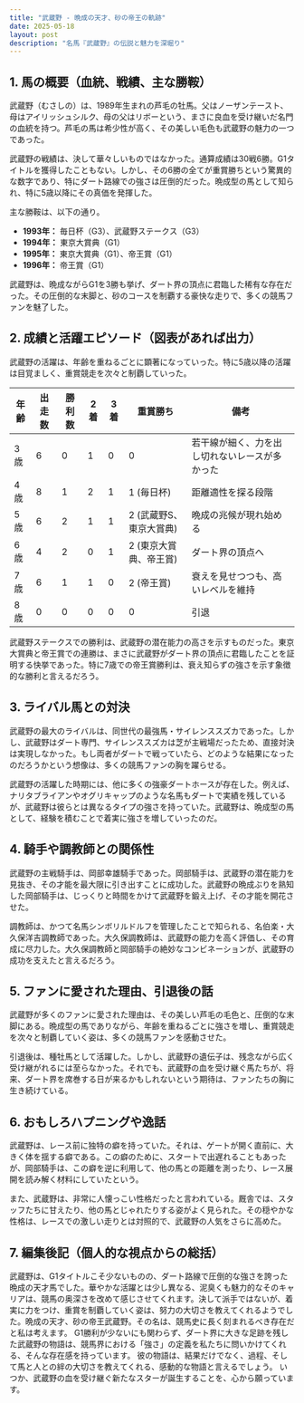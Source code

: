 ```yaml
---
title: "武蔵野 - 晩成の天才、砂の帝王の軌跡"
date: 2025-05-18
layout: post
description: "名馬『武蔵野』の伝説と魅力を深堀り"
---
```


## 1. 馬の概要（血統、戦績、主な勝鞍）

武蔵野（むさしの）は、1989年生まれの芦毛の牡馬。父はノーザンテースト、母はアイリッシュシルク、母の父はリボーという、まさに良血を受け継いだ名門の血統を持つ。芦毛の馬は希少性が高く、その美しい毛色も武蔵野の魅力の一つであった。

武蔵野の戦績は、決して華々しいものではなかった。通算成績は30戦6勝。G1タイトルを獲得したこともない。しかし、その6勝の全てが重賞勝ちという驚異的な数字であり、特にダート路線での強さは圧倒的だった。晩成型の馬として知られ、特に5歳以降にその真価を発揮した。

主な勝鞍は、以下の通り。

* **1993年：** 毎日杯（G3）、武蔵野ステークス（G3）
* **1994年：** 東京大賞典（G1）
* **1995年：** 東京大賞典（G1）、帝王賞（G1）
* **1996年：** 帝王賞（G1）


武蔵野は、晩成ながらG1を3勝も挙げ、ダート界の頂点に君臨した稀有な存在だった。その圧倒的な末脚と、砂のコースを制覇する豪快な走りで、多くの競馬ファンを魅了した。


## 2. 成績と活躍エピソード（図表があれば出力）

武蔵野の活躍は、年齢を重ねるごとに顕著になっていった。特に5歳以降の活躍は目覚ましく、重賞競走を次々と制覇していった。

| 年齢 | 出走数 | 勝利数 | 2着 | 3着 | 重賞勝ち | 備考 |
|---|---|---|---|---|---|---|
| 3歳 | 6 | 0 | 1 | 0 | 0 | 若干線が細く、力を出し切れないレースが多かった |
| 4歳 | 8 | 1 | 2 | 1 | 1 (毎日杯) | 距離適性を探る段階 |
| 5歳 | 6 | 2 | 1 | 1 | 2 (武蔵野S、東京大賞典) | 晩成の兆候が現れ始める |
| 6歳 | 4 | 2 | 0 | 1 | 2 (東京大賞典、帝王賞) | ダート界の頂点へ |
| 7歳 | 6 | 1 | 1 | 0 | 2 (帝王賞) | 衰えを見せつつも、高いレベルを維持 |
| 8歳 | 0 | 0 | 0 | 0 | 0 |  引退 |

武蔵野ステークスでの勝利は、武蔵野の潜在能力の高さを示すものだった。東京大賞典と帝王賞での連勝は、まさに武蔵野がダート界の頂点に君臨したことを証明する快挙であった。特に7歳での帝王賞勝利は、衰え知らずの強さを示す象徴的な勝利と言えるだろう。


## 3. ライバル馬との対決

武蔵野の最大のライバルは、同世代の最強馬・サイレンススズカであった。しかし、武蔵野はダート専門、サイレンススズカは芝が主戦場だったため、直接対決は実現しなかった。もし両者がダートで戦っていたら、どのような結果になったのだろうかという想像は、多くの競馬ファンの胸を躍らせる。


武蔵野の活躍した時期には、他に多くの強豪ダートホースが存在した。例えば、ナリタブライアンやオグリキャップのような名馬もダートで実績を残しているが、武蔵野は彼らとは異なるタイプの強さを持っていた。武蔵野は、晩成型の馬として、経験を積むことで着実に強さを増していったのだ。


## 4. 騎手や調教師との関係性

武蔵野の主戦騎手は、岡部幸雄騎手であった。岡部騎手は、武蔵野の潜在能力を見抜き、その才能を最大限に引き出すことに成功した。武蔵野の晩成ぶりを熟知した岡部騎手は、じっくりと時間をかけて武蔵野を鍛え上げ、その才能を開花させた。


調教師は、かつて名馬シンボリルドルフを管理したことで知られる、名伯楽・大久保洋吉調教師であった。大久保調教師は、武蔵野の能力を高く評価し、その育成に尽力した。大久保調教師と岡部騎手の絶妙なコンビネーションが、武蔵野の成功を支えたと言えるだろう。


## 5. ファンに愛された理由、引退後の話

武蔵野が多くのファンに愛された理由は、その美しい芦毛の毛色と、圧倒的な末脚にある。晩成型の馬でありながら、年齢を重ねるごとに強さを増し、重賞競走を次々と制覇していく姿は、多くの競馬ファンを感動させた。


引退後は、種牡馬として活躍した。しかし、武蔵野の遺伝子は、残念ながら広く受け継がれるには至らなかった。それでも、武蔵野の血を受け継ぐ馬たちが、将来、ダート界を席巻する日が来るかもしれないという期待は、ファンたちの胸に生き続けている。


## 6. おもしろハプニングや逸話

武蔵野は、レース前に独特の癖を持っていた。それは、ゲートが開く直前に、大きく体を揺する癖である。この癖のために、スタートで出遅れることもあったが、岡部騎手は、この癖を逆に利用して、他の馬との距離を測ったり、レース展開を読み解く材料にしていたという。


また、武蔵野は、非常に人懐っこい性格だったと言われている。厩舎では、スタッフたちに甘えたり、他の馬とじゃれたりする姿がよく見られた。その穏やかな性格は、レースでの激しい走りとは対照的で、武蔵野の人気をさらに高めた。


## 7. 編集後記（個人的な視点からの総括）

武蔵野は、G1タイトルこそ少ないものの、ダート路線で圧倒的な強さを誇った晩成の天才馬でした。華やかな活躍とは少し異なる、泥臭くも魅力的なそのキャリアは、競馬の奥深さを改めて感じさせてくれます。決して派手ではないが、着実に力をつけ、重賞を制覇していく姿は、努力の大切さを教えてくれるようでした。晩成の天才、砂の帝王武蔵野。その名は、競馬史に長く刻まれるべき存在だと私は考えます。  G1勝利が少ないにも関わらず、ダート界に大きな足跡を残した武蔵野の物語は、競馬界における「強さ」の定義を私たちに問いかけてくれる、そんな存在感を持っています。  彼の物語は、結果だけでなく、過程、そして馬と人との絆の大切さを教えてくれる、感動的な物語と言えるでしょう。  いつか、武蔵野の血を受け継ぐ新たなスターが誕生することを、心から願っています。
